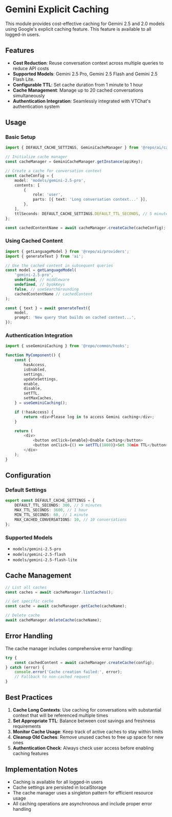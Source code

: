 # Gemini Explicit Caching

This module provides cost-effective caching for Gemini 2.5 and 2.0 models using Google's explicit caching feature. This feature is available to all logged-in users.

## Features

- **Cost Reduction**: Reuse conversation context across multiple queries to reduce API costs
- **Supported Models**: Gemini 2.5 Pro, Gemini 2.5 Flash and Gemini 2.5 Flash Lite.
- **Configurable TTL**: Set cache duration from 1 minute to 1 hour
- **Cache Management**: Manage up to 20 cached conversations simultaneously
- **Authentication Integration**: Seamlessly integrated with VTChat's authentication system

## Usage

### Basic Setup

```typescript
import { DEFAULT_CACHE_SETTINGS, GeminiCacheManager } from '@repo/ai/cache';

// Initialize cache manager
const cacheManager = GeminiCacheManager.getInstance(apiKey);

// Create a cache for conversation context
const cacheConfig = {
    model: 'models/gemini-2.5-pro',
    contents: [
        {
            role: 'user',
            parts: [{ text: 'Long conversation context...' }],
        },
    ],
    ttlSeconds: DEFAULT_CACHE_SETTINGS.DEFAULT_TTL_SECONDS, // 5 minutes
};

const cachedContentName = await cacheManager.createCache(cacheConfig);
```

### Using Cached Content

```typescript
import { getLanguageModel } from '@repo/ai/providers';
import { generateText } from 'ai';

// Use the cached content in subsequent queries
const model = getLanguageModel(
    'gemini-2.5-pro',
    undefined, // middleware
    undefined, // byokKeys
    false, // useSearchGrounding
    cachedContentName // cachedContent
);

const { text } = await generateText({
    model,
    prompt: 'New query that builds on cached context...',
});
```

### Authentication Integration

```typescript
import { useGeminiCaching } from '@repo/common/hooks';

function MyComponent() {
    const {
        hasAccess,
        isEnabled,
        settings,
        updateSettings,
        enable,
        disable,
        setTTL,
        setMaxCaches,
    } = useGeminiCaching();

    if (!hasAccess) {
        return <div>Please log in to access Gemini caching</div>;
    }

    return (
        <div>
            <button onClick={enable}>Enable Caching</button>
            <button onClick={() => setTTL(1800)}>Set 30min TTL</button>
        </div>
    );
}
```

## Configuration

### Default Settings

```typescript
export const DEFAULT_CACHE_SETTINGS = {
    DEFAULT_TTL_SECONDS: 300, // 5 minutes
    MAX_TTL_SECONDS: 3600, // 1 hour
    MIN_TTL_SECONDS: 60, // 1 minute
    MAX_CACHED_CONVERSATIONS: 10, // 10 conversations
};
```

### Supported Models

- `models/gemini-2.5-pro`
- `models/gemini-2.5-flash`
- `models/gemini-2.5-flash-lite`

## Cache Management

```typescript
// List all caches
const caches = await cacheManager.listCaches();

// Get specific cache
const cache = await cacheManager.getCache(cacheName);

// Delete cache
await cacheManager.deleteCache(cacheName);
```

## Error Handling

The cache manager includes comprehensive error handling:

```typescript
try {
    const cachedContent = await cacheManager.createCache(config);
} catch (error) {
    console.error('Cache creation failed:', error);
    // Fallback to non-cached request
}
```

## Best Practices

1. **Cache Long Contexts**: Use caching for conversations with substantial context that will be referenced multiple times
2. **Set Appropriate TTL**: Balance between cost savings and freshness requirements
3. **Monitor Cache Usage**: Keep track of active caches to stay within limits
4. **Cleanup Old Caches**: Remove unused caches to free up space for new ones
5. **Authentication Check**: Always check user access before enabling caching features

## Implementation Notes

- Caching is available for all logged-in users
- Cache settings are persisted in localStorage
- The cache manager uses a singleton pattern for efficient resource usage
- All caching operations are asynchronous and include proper error handling
